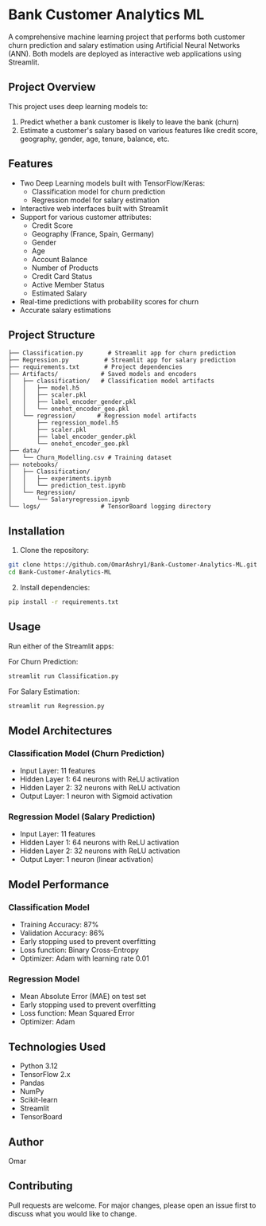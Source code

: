 # Bank Customer Analytics ML

A comprehensive machine learning project that performs both customer churn prediction and salary estimation using Artificial Neural Networks (ANN). Both models are deployed as interactive web applications using Streamlit.

## Project Overview

This project uses deep learning models to:
1. Predict whether a bank customer is likely to leave the bank (churn)
2. Estimate a customer's salary 
based on various features like credit score, geography, gender, age, tenure, balance, etc.

## Features

- Two Deep Learning models built with TensorFlow/Keras:
  - Classification model for churn prediction
  - Regression model for salary estimation
- Interactive web interfaces built with Streamlit
- Support for various customer attributes:
  - Credit Score
  - Geography (France, Spain, Germany)
  - Gender
  - Age
  - Account Balance
  - Number of Products
  - Credit Card Status
  - Active Member Status
  - Estimated Salary
- Real-time predictions with probability scores for churn
- Accurate salary estimations

## Project Structure

```
├── Classification.py       # Streamlit app for churn prediction
├── Regression.py          # Streamlit app for salary prediction
├── requirements.txt       # Project dependencies
├── Artifacts/            # Saved models and encoders
│   ├── classification/   # Classification model artifacts
│   │   ├── model.h5
│   │   ├── scaler.pkl
│   │   ├── label_encoder_gender.pkl
│   │   └── onehot_encoder_geo.pkl
│   └── regression/      # Regression model artifacts
│       ├── regression_model.h5
│       ├── scaler.pkl
│       ├── label_encoder_gender.pkl
│       └── onehot_encoder_geo.pkl
├── data/
│   └── Churn_Modelling.csv # Training dataset
├── notebooks/
│   ├── Classification/
│   │   ├── experiments.ipynb
│   │   └── prediction_test.ipynb
│   └── Regression/
│       └── Salaryregression.ipynb
└── logs/                 # TensorBoard logging directory
```

## Installation

1. Clone the repository:
```sh
git clone https://github.com/OmarAshry1/Bank-Customer-Analytics-ML.git
cd Bank-Customer-Analytics-ML
```

2. Install dependencies:
```sh
pip install -r requirements.txt
```

## Usage

Run either of the Streamlit apps:

For Churn Prediction:
```sh
streamlit run Classification.py
```

For Salary Estimation:
```sh
streamlit run Regression.py
```

## Model Architectures

### Classification Model (Churn Prediction)
- Input Layer: 11 features
- Hidden Layer 1: 64 neurons with ReLU activation
- Hidden Layer 2: 32 neurons with ReLU activation 
- Output Layer: 1 neuron with Sigmoid activation

### Regression Model (Salary Prediction)
- Input Layer: 11 features
- Hidden Layer 1: 64 neurons with ReLU activation
- Hidden Layer 2: 32 neurons with ReLU activation 
- Output Layer: 1 neuron (linear activation)

## Model Performance

### Classification Model
- Training Accuracy: 87%
- Validation Accuracy: 86%
- Early stopping used to prevent overfitting
- Loss function: Binary Cross-Entropy
- Optimizer: Adam with learning rate 0.01

### Regression Model
- Mean Absolute Error (MAE) on test set
- Early stopping used to prevent overfitting
- Loss function: Mean Squared Error
- Optimizer: Adam

## Technologies Used

- Python 3.12
- TensorFlow 2.x
- Pandas
- NumPy
- Scikit-learn
- Streamlit
- TensorBoard

## Author

Omar

## Contributing

Pull requests are welcome. For major changes, please open an issue first to discuss what you would like to change.